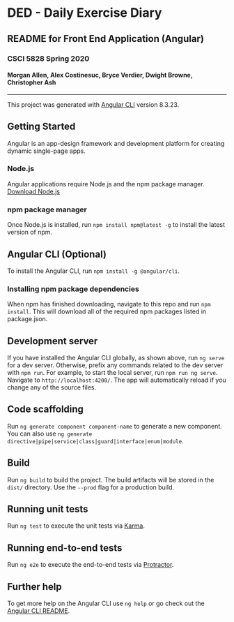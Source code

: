 # DED - Daily Exercise Diary
## README for Front End Application (Angular)
### CSCI 5828 Spring 2020
#### Morgan Allen, Alex Costinesuc, Bryce Verdier, Dwight Browne, Christopher Ash
---

This project was generated with [Angular CLI](https://github.com/angular/angular-cli) version 8.3.23.

## Getting Started
Angular is an app-design framework and development platform for creating dynamic single-page apps.

### Node.js
Angular applications require Node.js and the npm package manager. [Download Node.js](https://nodejs.org/en/download/)

### npm package manager
Once Node.js is installed, run `npm install npm@latest -g` to install the latest version of npm.

## Angular CLI (Optional)
To install the Angular CLI, run `npm install -g @angular/cli`.

### Installing npm package dependencies
When npm has finished downloading, navigate to this repo and run `npm install`. This will download all of the required npm packages listed in package.json.

## Development server

If you have installed the Angular CLI globally, as shown above, run `ng serve` for a dev server. Otherwise, prefix any commands related to the dev server with `npm run`. For example, to start the local server, run `npm run ng serve`. Navigate to `http://localhost:4200/`. The app will automatically reload if you change any of the source files.

## Code scaffolding

Run `ng generate component component-name` to generate a new component. You can also use `ng generate directive|pipe|service|class|guard|interface|enum|module`.

## Build

Run `ng build` to build the project. The build artifacts will be stored in the `dist/` directory. Use the `--prod` flag for a production build.

## Running unit tests

Run `ng test` to execute the unit tests via [Karma](https://karma-runner.github.io).

## Running end-to-end tests

Run `ng e2e` to execute the end-to-end tests via [Protractor](http://www.protractortest.org/).

## Further help

To get more help on the Angular CLI use `ng help` or go check out the [Angular CLI README](https://github.com/angular/angular-cli/blob/master/README.md).
